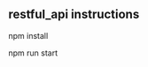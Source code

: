 ## restful_api instructions

<!-- installer les dependances -->
npm install

<!-- demarer le projet en mode dev -->
npm run start